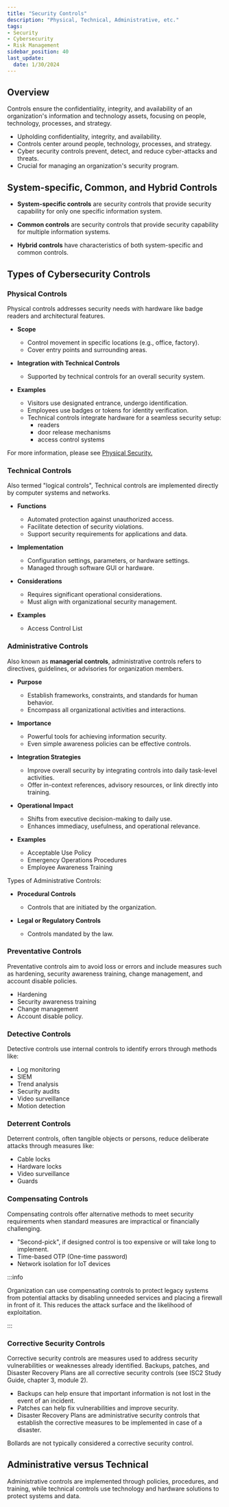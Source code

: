 ```yaml
---
title: "Security Controls"
description: "Physical, Technical, Administrative, etc."
tags: 
- Security
- Cybersecurity
- Risk Management
sidebar_position: 40
last_update:
  date: 1/30/2024
---
```


## Overview

Controls ensure the confidentiality, integrity, and availability of an organization's information and technology assets, focusing on people, technology, processes, and strategy.

- Upholding confidentiality, integrity, and availability.
- Controls center around people, technology, processes, and strategy.
- Cyber security controls prevent, detect, and reduce cyber-attacks and threats.
- Crucial for managing an organization's security program.

## System-specific, Common, and Hybrid Controls 

- **System-specific controls** are security controls that provide security capability for only one specific information system. 

- **Common controls** are security controls that provide security capability for multiple information systems. 

- **Hybrid controls** have characteristics of both system-specific and common controls.

## Types of Cybersecurity Controls 

### Physical Controls

Physical controls addresses security needs with hardware like badge readers and architectural features.

- **Scope**
  - Control movement in specific locations (e.g., office, factory).
  - Cover entry points and surrounding areas.

- **Integration with Technical Controls**
  - Supported by technical controls for an overall security system.

- **Examples**
  - Visitors use designated entrance, undergo identification.
  - Employees use badges or tokens for identity verification.
  - Technical controls integrate hardware for a seamless security setup:
    - readers
    - door release mechanisms
    - access control systems 

For more information, please see [Physical Security.](../006-Identity-and-Access-Management/007-Physical-Access.md)


### Technical Controls

Also termed "logical controls", Technical controls are implemented directly by computer systems and networks.

- **Functions**
  - Automated protection against unauthorized access.
  - Facilitate detection of security violations.
  - Support security requirements for applications and data.

- **Implementation**
  - Configuration settings, parameters, or hardware settings.
  - Managed through software GUI or hardware.

- **Considerations**
  - Requires significant operational considerations.
  - Must align with organizational security management.

- **Examples**
  - Access Control List

### Administrative Controls

Also known as **managerial controls**, administrative controls refers to directives, guidelines, or advisories for organization members.

- **Purpose**
  - Establish frameworks, constraints, and standards for human behavior.
  - Encompass all organizational activities and interactions.

- **Importance**
  - Powerful tools for achieving information security.
  - Even simple awareness policies can be effective controls.

- **Integration Strategies**
  - Improve overall security by integrating controls into daily task-level activities.
  - Offer in-context references, advisory resources, or link directly into training.

- **Operational Impact**
  - Shifts from executive decision-making to daily use.
  - Enhances immediacy, usefulness, and operational relevance.

- **Examples**
  - Acceptable Use Policy 
  - Emergency Operations Procedures 
  - Employee Awareness Training

Types of Administrative Controls: 

- **Procedural Controls**

  - Controls that are initiated by the organization.

- **Legal or Regulatory Controls**

  - Controls mandated by the law.

### Preventative Controls

Preventative controls aim to avoid loss or errors and include measures such as hardening, security awareness training, change management, and account disable policies.

- Hardening
- Security awareness training
- Change management
- Account disable policy.

### Detective Controls

Detective controls use internal controls to identify errors through methods like:

- Log monitoring
- SIEM
- Trend analysis
- Security audits
- Video surveillance
- Motion detection


### Deterrent Controls

Deterrent controls, often tangible objects or persons, reduce deliberate attacks through measures like:

- Cable locks
- Hardware locks
- Video surveillance
- Guards

### Compensating Controls

Compensating controls offer alternative methods to meet security requirements when standard measures are impractical or financially challenging.

- "Second-pick", if designed control is too expensive or will take long to implement.
- Time-based OTP (One-time password)
- Network isolation for IoT devices

:::info 

Organization can use compensating controls to protect legacy systems from potential attacks by disabling unneeded services and placing a firewall in front of it. This reduces the attack surface and the likelihood of exploitation.

:::


### Corrective Security Controls 

Corrective security controls are measures used to address security vulnerabilities or weaknesses already identified. Backups, patches, and Disaster Recovery Plans are all corrective security controls (see ISC2 Study Guide, chapter 3, module 2). 

- Backups can help ensure that important information is not lost in the event of an incident. 
- Patches can help fix vulnerabilities and improve security. 
- Disaster Recovery Plans are administrative security controls that establish the corrective measures to be implemented in case of a disaster. 

Bollards are not typically considered a corrective security control.


## Administrative versus Technical 

Administrative controls are implemented through policies, procedures, and training, while technical controls use technology and hardware solutions to protect systems and data.



